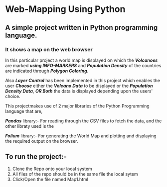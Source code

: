 # Web-Mapping Using Python

## A simple project written in Python programming language.
### It shows a map on the web browser
In this particular project a world map is displayed on which the **_Volcanoes_** are marked **_using INFO-MARKERS_** and **_Population Density_** of the countries are indicated through **_Polygon Coloring_**.

Also **_Layer Control_** has been implemented in this project which enables the user **_Choose_** either the **_Volcano Data_** to be displayed or the **_Population Density Data_**, **_OR Both_** the data is displayed depending upon the users' choice.  

This projectmakes use of 2 major libraries of the Python Programming language that are, 

**_Pandas_** library:- For reading through the CSV files to fetch the data, and the other libraty used is the 

**_Folium_** library:- For generating the World Map and plotting and displaying the required output on the browser.
 
 ## To run the project:-
 1. Clone the Repo onto your local system
 2. All files of the repo should be in the same file the local sytem
 3. Click/Open the file named Map1.html
